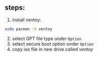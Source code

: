 ## steps:

1. install ventoy:
```bash
sudo pacman -S ventoy
```

2. select GPT file type under `Option`
3. select secure boot option onder `Option`
4. copy iso file in new drive called *ventoy*